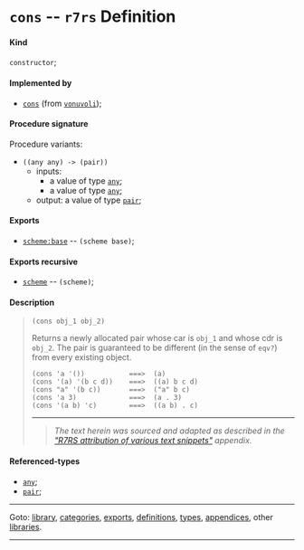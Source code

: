 

<a id='definition__r7rs__cons'></a>

# `cons` -- `r7rs` Definition


<a id='definition__r7rs__cons__kind'></a>

#### Kind

`constructor`;


<a id='definition__r7rs__cons__implemented-by'></a>

#### Implemented by

 * [`cons`](../../vonuvoli/definitions/cons.md#definition__vonuvoli__cons) (from [`vonuvoli`](../../vonuvoli/_index.md#library__vonuvoli));


<a id='definition__r7rs__cons__procedure-signature'></a>

#### Procedure signature

Procedure variants:
 * `((any any) -> (pair))`
   * inputs:
     * a value of type [`any`](../../r7rs/types/any.md#type__r7rs__any);
     * a value of type [`any`](../../r7rs/types/any.md#type__r7rs__any);
   * output: a value of type [`pair`](../../r7rs/types/pair.md#type__r7rs__pair);


<a id='definition__r7rs__cons__exports'></a>

#### Exports

 * [`scheme:base`](../../r7rs/exports/scheme_3a_base.md#export__r7rs__scheme_3a_base) -- `(scheme base)`;


<a id='definition__r7rs__cons__exports-recursive'></a>

#### Exports recursive

 * [`scheme`](../../r7rs/exports/scheme.md#export__r7rs__scheme) -- `(scheme)`;


<a id='definition__r7rs__cons__description'></a>

#### Description

> ````
> (cons obj_1 obj_2)
> ````
> 
> 
> Returns a newly allocated pair whose car is `obj_1` and whose cdr is
> `obj_2`.  The pair is guaranteed to be different (in the sense of
> `eqv?`) from every existing object.
> 
> ````
> (cons 'a '())           ===>  (a)
> (cons '(a) '(b c d))    ===>  ((a) b c d)
> (cons "a" '(b c))       ===>  ("a" b c)
> (cons 'a 3)             ===>  (a . 3)
> (cons '(a b) 'c)        ===>  ((a b) . c)
> ````
> 
> 
> ----
> > *The text herein was sourced and adapted as described in the ["R7RS attribution of various text snippets"](../../r7rs/appendices/attribution.md#appendix__r7rs__attribution) appendix.*


<a id='definition__r7rs__cons__referenced-types'></a>

#### Referenced-types

 * [`any`](../../r7rs/types/any.md#type__r7rs__any);
 * [`pair`](../../r7rs/types/pair.md#type__r7rs__pair);

----

Goto: [library](../../r7rs/_index.md#library__r7rs), [categories](../../r7rs/categories/_index.md#toc__r7rs__categories), [exports](../../r7rs/exports/_index.md#toc__r7rs__exports), [definitions](../../r7rs/definitions/_index.md#toc__r7rs__definitions), [types](../../r7rs/types/_index.md#toc__r7rs__types), [appendices](../../r7rs/appendices/_index.md#toc__r7rs__appendices), other [libraries](../../_libraries.md#toc__libraries).

----

